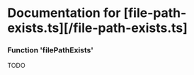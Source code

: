 # Documentation for [file-path-exists.ts][/file-path-exists.ts]

### Function 'filePathExists'

TODO
